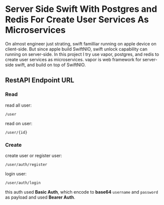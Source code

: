 # Server Side Swift With Postgres and Redis For Create User Services As Microservices

On almost engineer just strating, swift  familliar running on apple device on client-side. But since apple build SwiftNIO, swift unlock capability can running on server-side. In this project I try use vapor, postgres, and redis to create user services as microservices. vapor is web framework for server-side swift, and build on top of SwiftNIO.

## RestAPI Endpoint URL

### Read

read all user:

    /user
    
read on user:

    /user/{id}
    
### Create

create user or register user:

    /user/auth/register


login user:

    /user/auth/login
    
this auth used **Basic Auth**, which encode to **base64**  `username` and `password` as payload and used **Bearer Auth**.
